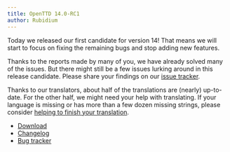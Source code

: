```yaml
---
title: OpenTTD 14.0-RC1
author: Rubidium
---
```


Today we released our first candidate for version 14!
That means we will start to focus on fixing the remaining bugs and stop adding new features.

Thanks to the reports made by many of you, we have already solved many of the issues.
But there might still be a few issues lurking around in this release candidate.
Please share your findings on our [issue tracker](https://github.com/OpenTTD/OpenTTD/issues/new/choose).

Thanks to our translators, about half of the translations are (nearly) up-to-date.
For the other half, we might need your help with translating.
If your language is missing or has more than a few dozen missing strings, please consider [helping to finish your translation](https://www.openttd.org/development).

* [Download](https://www.openttd.org/downloads/openttd-releases/testing.html)
* [Changelog](https://cdn.openttd.org/openttd-releases/14.0-RC1/changelog.txt)
* [Bug tracker](https://github.com/OpenTTD/OpenTTD/issues)
